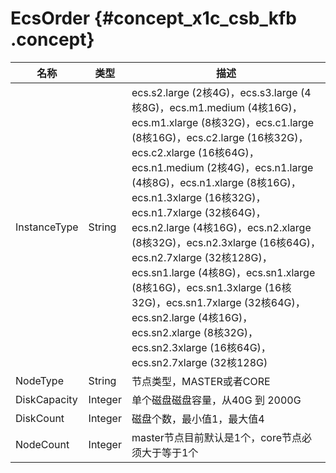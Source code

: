 # EcsOrder {#concept_x1c_csb_kfb .concept}

|名称|类型|描述|
|--|--|--|
|InstanceType|String|ecs.s2.large \(2核4G\)，ecs.s3.large \(4核8G\)，ecs.m1.medium \(4核16G\)，ecs.m1.xlarge \(8核32G\)，ecs.c1.large \(8核16G\)，ecs.c2.large \(16核32G\)，ecs.c2.xlarge \(16核64G\)，ecs.n1.medium \(2核4G\)，ecs.n1.large \(4核8G\)，ecs.n1.xlarge \(8核16G\)，ecs.n1.3xlarge \(16核32G\)，ecs.n1.7xlarge \(32核64G\)，ecs.n2.large \(4核16G\)，ecs.n2.xlarge \(8核32G\)，ecs.n2.3xlarge \(16核64G\)，ecs.n2.7xlarge \(32核128G\)，ecs.sn1.large \(4核8G\)，ecs.sn1.xlarge \(8核16G\)，ecs.sn1.3xlarge \(16核32G\)，ecs.sn1.7xlarge \(32核64G\)，ecs.sn2.large \(4核16G\)，ecs.sn2.xlarge \(8核32G\)，ecs.sn2.3xlarge \(16核64G\)，ecs.sn2.7xlarge \(32核128G\)|
|NodeType|String|节点类型，MASTER或者CORE|
|DiskCapacity|Integer|单个磁盘磁盘容量，从40G 到 2000G|
|DiskCount|Integer|磁盘个数，最小值1，最大值4|
|NodeCount|Integer|master节点目前默认是1个，core节点必须大于等于1个|

